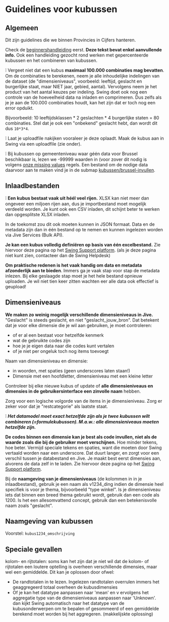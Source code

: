 # Guidelines voor kubussen

## Algemeen

Dit zijn guidelines die we binnen Provincies in Cijfers hanteren.

Check de [beginnershandleiding](https://github.com/provinciesincijfers/JiveDocumentation/blob/master/02.%20Data%20defini%C3%ABren/kubussen/Kubussen%20guidelines.md)  eerst. **Deze tekst bevat enkel aanvullende info.**
Ook een handleiding gezocht rond werken met gepercenteerde kubussen en het combineren van kubussen.

❕ Vergeet niet dat een kubus **maximaal 100.000 combinaties mag bevatten**. Om de combinaties te berekenen, neem je alle inhoudelijke  indelingen van de dataset (de "dimensieniveaus", voorbeeld: leeftijd, geslacht en burgerlijke staat, maar NIET jaar, gebied, aantal). Vervolgens neem je het product van het aantal keuzes per indeling.  Swing doet ook nog een controle van de hoeveelheid data na inladen en comprimeren. Dus zelfs als je je aan de 100.000 combinaties houdt, kan het zijn dat er toch nog een error opduikt.

Bijvoorbeeld: 10 leeftijdsklassen * 2 geslachten * 4 burgerlijke staten = 80 combinaties. Stel dat je ook een "onbekend" geslacht hebt, dan wordt dit dus ```10*3*4```.

❕ Laat je uploadfile nakijken vooraleer je deze oplaadt. Maak de kubus aan in Swing via een uploadfile (zie onder).

❕ Bij kubussen op gemeenteniveau waar géén data voor Brussel beschikbaar is, lezen we -99999 waarden in (voor zover dit nodig is volgens [onze missing values](https://github.com/provinciesincijfers/JiveDocumentation/blob/master/01.%20Algemeen%20databeheer/Missing%20values.md) regels.
Een bestand om de nodige data daarvoor aan te maken vind je in de submap [kubussen/brussel-invullen](https://github.com/provinciesincijfers/JiveDocumentation/blob/master/02.%20Data%20defini%C3%ABren/kubussen/brussel-invullen).


## Inlaadbestanden

❕ **Een kubus bestaat vaak uit héél veel rijen.** XLSX kan niet meer dan ongeveer een miljoen rijen aan, dus je importbestand moet mogelijk verdeeld worden. 
Je kunt ook een CSV inladen, dit schijnt beter te werken dan opgesplitste XLSX inladen.

In de toekomst zou dit ook moeten kunnen in JSON formaat. Data en de metadata zijn dan in één bestand op te nemen en kunnen ingelezen worden via Jive Services (Bulk API). 

**Je kan een kubus volledig definiëren op basis van één excelbestand.** Zie hiervoor deze pagina op het [Swing Support platform](https://support.swing.eu/document/Voorbeelden-van-importbestanden-voor-Swing-5). (als je deze pagina niet kunt zien, contacteer dan de Swing Helpdesk)

**Om praktische redenen is het vaak handig om data en metadata afzonderlijk aan te bieden**. Immers ga je vaak stap voor stap de metadata inlezen. Bij elke geslaagde stap moet je het hele bestand opnieuw uploaden. Je wil niet tien keer zitten wachten eer alle data ook effectief is geupload!

## Dimensieniveaus

**We maken zo weinig mogelijk verschillende dimensieniveaus in Jive.** "Geslacht" is steeds geslacht, en niet "geslacht_jouw_bron".
Dat betekent dat je voor elke dimensie die je wil aan gebruiken, je moet controleren:
* of er al een bestaat voor hetzelfde kenmerk
* wat de gebruikte codes zijn
* hoe je je eigen data naar die codes kunt vertalen
* of je niet per ongeluk toch nog items toevoegt

Naam van dimensieniveau en dimensie:
* in woorden, met spaties (geen underscores laten staan!)
* Dimensie met een hoofdletter, dimensieniveau met een kleine letter

Controleer bij elke nieuwe kubus of update of **alle dimensieniveaus en dimensies in de gebruikersinterface een zinvolle naam** hebben.

Zorg voor een logische volgorde van de items in je dimensieniveau. Zorg er zeker voor dat je "restcategorie" als laatste staat.

❕ ***Het datamodel moet exact hetzelfde zijn als je twee kubussen wilt combineren (=formulekubussen). M.a.w.: alle dimensieniveaus moeten hetzelfde zijn.***

**De codes binnen een dimensie kan je best als code invullen, niet als de waarde zoals die bij de gebruiker moet verschijnen.** Hoe minder tekens, hoe beter. Vermijd speciale tekens en spaties, want die moeten door Swing vertaald worden naar een underscore. Dat duurt langer, en zorgt voor een verschil tussen je databestand en Jive. 
Je maakt best eerst dimensies aan, alvorens de data zelf in te laden. Zie hiervoor deze pagina op het [Swing Support platform](https://support.swing.eu/document/Voorbeelden-van-importbestanden-voor-Swing-5).

Bij de **naamgeving van je dimensieniveaus** (de kolommen in in je inlaadbestand), gebruik je een naam als v1234_ding indien de dimensie heel specifiek is voor je thema, bijvoorbeeld "type winkel". Is je dimensieniveau iets dat binnen een breed thema gebruikt wordt, gebruik dan een code als 1200. Is het een allesomvattend concept, gebruik dan een betekenisvolle naam zoals "geslacht".

## Naamgeving van kubussen

Voorstel: `kubus1234_omschrijving`

## Speciale gevallen
kolom- en rijtotalen: soms kan het zijn dat je niet wil dat de kolom- of rijtotalen een loutere optelling is overheen verschillende dimensies, maar wel een gemiddelde. Dit kan je oplossen door ofwel: 
- De randtotalen in te lezen. Ingelezen randtotalen overrulen immers het geaggregeerd totaal overheen de kubusdimensies
- Of je kan het datatype aanpassen naar 'mean' en v ervolgens het aggregatie type van de dimensieniveaus aanpassen naar 'Unknown'. dan kijkt Swing automatisch naar het datatype van de kubusonderwerpen om te bepalen of gesommeerd of een gemiddelde berekend moet worden  bij het aggregeren. (makkelijskte oplossing)
